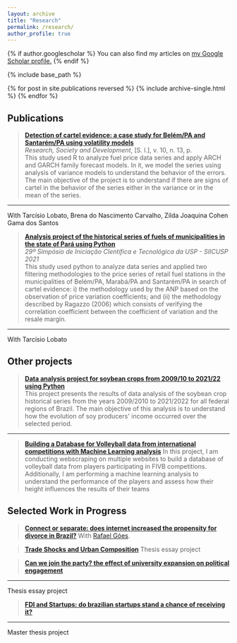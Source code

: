 ```yaml
---
layout: archive
title: "Research"
permalink: /research/
author_profile: true
---
```


{% if author.googlescholar %}
  You can also find my articles on <u><a href="{{author.googlescholar}}">my Google Scholar profile</a>.</u>
{% endif %}

{% include base_path %}

{% for post in site.publications reversed %}
  {% include archive-single.html %}
{% endfor %}

## Publications
> [**Detection of cartel evidence: a case study for Belém/PA and Santarém/PA using volatility models**](https://rsdjournal.org/index.php/rsd/article/view/21397)      
*Research, Society and Development*, [S. l.], v. 10, n. 13, p.                                                                                                        
This study used R to analyze fuel price data series and apply ARCH and GARCH family forecast models. In it, we model the series using analysis of variance models to understand the behavior of the errors. The main objective of the project is to understand if there are signs of cartel in the behavior of the series either in the variance or in the mean of the series.
---
With Tarcísio Lobato, Brena do Nascimento Carvalho, Zilda Joaquina Cohen Gama dos Santos

> [**Analysis project of the historical series of fuels of municipalities in the state of Pará using Python**](https://docs.google.com/presentation/d/1ujuw85dBVfFrFYNTBzde2B_0GW9FhTiO/present?slide=id.p4)                                                                      
*29º Simpósio de Iniciação CIentífica e Tecnológica da USP - SIICUSP 2021*                                                                                           
This study used python to analyze data series and applied two filtering methodologies to the price series of retail fuel stations in the municipalities of Belém/PA, Marabá/PA and Santarém/PA in search of cartel evidence: i) the methodology used by the ANP based on the observation of price variation coefficients; and (ii) the methodology described by Ragazzo (2006) which consists of verifying the correlation coefficient between the coefficient of variation and the resale margin.
---
With Tarcísio Lobato

## Other projects
> [**Data analysis project for soybean crops from 2009/10 to 2021/22 using Python**](https://drive.google.com/file/d/1jCygbScqzbBCeuib1F76vWX-Ry9S_H49/view?usp=sharing)                                                                                                                                                         
This project presents the results of data analysis of the soybean crop historical series from the years 2009/2010 to 2021/2022 for all federal regions of Brazil. The main objective of this analysis is to understand how the evolution of soy producers' income occurred over the selected period.
---

> [**Building a Database for Volleyball data from international competitions with Machine Learning analysis**](https://github.com/estevaocardoso/projetos-estevao/tree/main/VOLLEYBALL)
> In this project, I am conducting webscraping on multiple websites to build a database of volleyball data from players participating in FIVB competitions. Additionally, I am performing a machine learning analysis to understand the performance of the players and assess how their height influences the results of their teams

## Selected Work in Progress

> [**Connect or separate: does internet increased the propensity for divorce in Brazil?**](https://drive.google.com/file/d/1qkVjEE9zWKAYXlJxn5a7tMrGGNFQe2tD/view?usp=drive_link)
With [Rafael Góes](https://x.com/rafaelgoesecon).

> [**Trade Shocks and Urban Composition**](https://drive.google.com/file/d/1zflGqKpoqO4Zp2MM9zZ7M6qwJG9cuBS2/view?usp=sharing)
Thesis essay project

> [**Can we join the party? the effect of university expansion on political engagement**](https://drive.google.com/file/d/1-Js8ArOyErAP3a2dlN8yl2JQfMZdBLuE/view?usp=sharing)
---
Thesis essay project

> [**FDI and Startups: do brazilian startups stand a chance of receiving it?**](https://drive.google.com/file/d/1m9fG3GPjtpDQlS8vn88wsMdrhGzGxpRx/view?usp=drive_link)
---
Master thesis project


